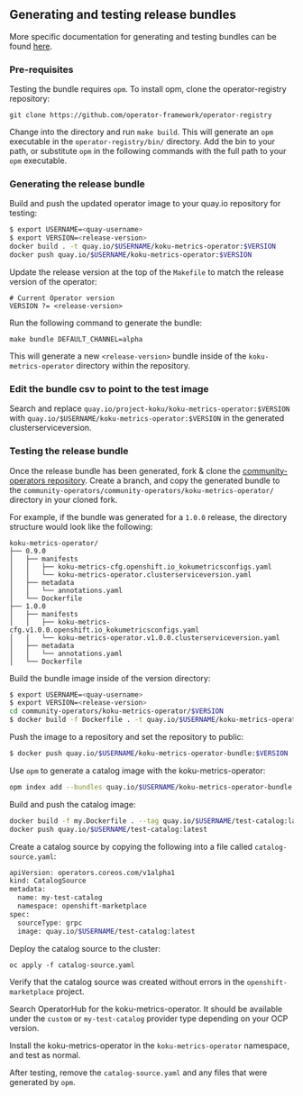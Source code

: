 ## Generating and testing release bundles 

More specific documentation for generating and testing bundles can be found [here](https://operator-framework.github.io/community-operators/testing-operators/).

### Pre-requisites 
Testing the bundle requires `opm`. To install opm, clone the operator-registry repository: 

```
git clone https://github.com/operator-framework/operator-registry
```
Change into the directory and run `make build`. This will generate an `opm` executable in the `operator-registry/bin/` directory. Add the bin to your path, or substitute `opm` in the following commands with the full path to your `opm` executable.

### Generating the release bundle 
Build and push the updated operator image to your quay.io repository for testing: 

```sh
$ export USERNAME=<quay-username>
$ export VERSION=<release-version>
docker build . -t quay.io/$USERNAME/koku-metrics-operator:$VERSION
docker push quay.io/$USERNAME/koku-metrics-operator:$VERSION 
```

Update the release version at the top of the `Makefile` to match the release version of the operator: 

```
# Current Operator version
VERSION ?= <release-version>
```
Run the following command to generate the bundle: 

```
make bundle DEFAULT_CHANNEL=alpha
```
This will generate a new `<release-version>` bundle inside of the `koku-metrics-operator` directory within the repository. 

### Edit the bundle csv to point to the test image
Search and replace `quay.io/project-koku/koku-metrics-operator:$VERSION` with `quay.io/$USERNAME/koku-metrics-operator:$VERSION` in the generated clusterserviceversion. 


### Testing the release bundle 
Once the release bundle has been generated, fork & clone the [community-operators repository](https://github.com/operator-framework/community-operators). Create a branch, and copy the generated bundle to the `community-operators/community-operators/koku-metrics-operator/` directory in your cloned fork. 

For example, if the bundle was generated for a `1.0.0` release, the directory structure would look like the following: 

```
koku-metrics-operator/
├── 0.9.0
│   ├── manifests
│   │   ├── koku-metrics-cfg.openshift.io_kokumetricsconfigs.yaml
│   │   └── koku-metrics-operator.clusterserviceversion.yaml
│   ├── metadata
│   │   └── annotations.yaml
│   └── Dockerfile
├── 1.0.0
│   ├── manifests
│   │   ├── koku-metrics-cfg.v1.0.0.openshift.io_kokumetricsconfigs.yaml
│   │   └── koku-metrics-operator.v1.0.0.clusterserviceversion.yaml
│   ├── metadata
│   │   └── annotations.yaml
│   └── Dockerfile
```

Build the bundle image inside of the version directory:
```sh
$ export USERNAME=<quay-username>
$ export VERSION=<release-version>
cd community-operators/koku-metrics-operator/$VERSION
$ docker build -f Dockerfile . -t quay.io/$USERNAME/koku-metrics-operator-bundle:$VERSION
```

Push the image to a repository and set the repository to public:

```sh
$ docker push quay.io/$USERNAME/koku-metrics-operator-bundle:$VERSION
```

Use `opm` to generate a catalog image with the koku-metrics-operator:

```sh
opm index add --bundles quay.io/$USERNAME/koku-metrics-operator-bundle:$VERSION --generate --out-dockerfile "my.Dockerfile"
```

Build and push the catalog image: 

```sh
docker build -f my.Dockerfile . --tag quay.io/$USERNAME/test-catalog:latest
docker push quay.io/$USERNAME/test-catalog:latest
```

Create a catalog source by copying the following into a file called `catalog-source.yaml`: 

```sh
apiVersion: operators.coreos.com/v1alpha1
kind: CatalogSource
metadata:
  name: my-test-catalog
  namespace: openshift-marketplace
spec:
  sourceType: grpc
  image: quay.io/$USERNAME/test-catalog:latest
```

Deploy the catalog source to the cluster: 

```
oc apply -f catalog-source.yaml
```

Verify that the catalog source was created without errors in the `openshift-marketplace` project. 

Search OperatorHub for the koku-metrics-operator. It should be available under the `custom` or `my-test-catalog` provider type depending on your OCP version.

Install the koku-metrics-operator in the `koku-metrics-operator` namespace, and test as normal. 

After testing, remove the `catalog-source.yaml` and any files that were generated by `opm`. 
